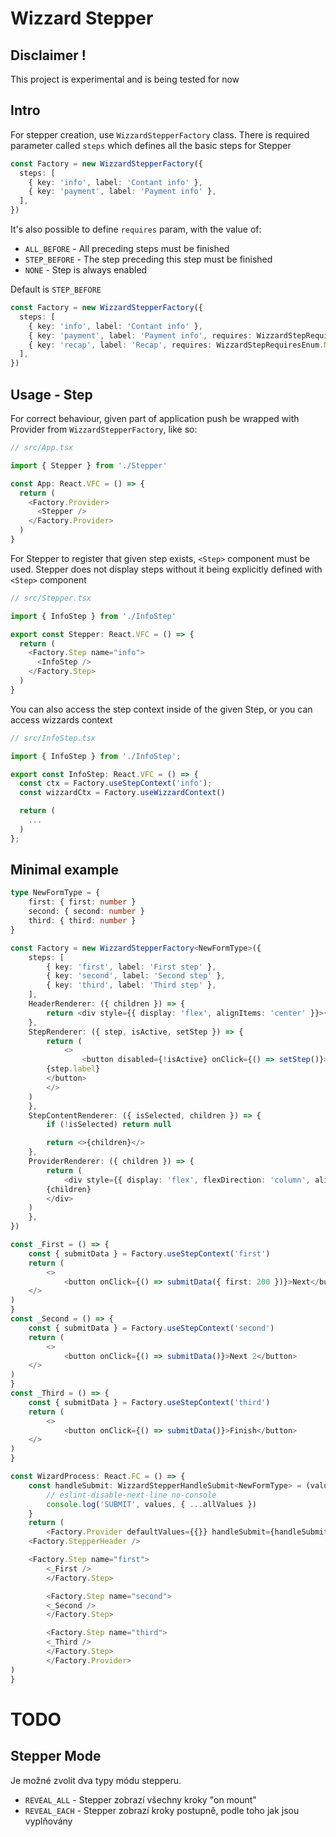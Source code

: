 # Wizzard Stepper

## Disclaimer !

This project is experimental and is being tested for now

## Intro

For stepper creation, use `WizzardStepperFactory` class. There is required parameter called `steps` which defines all the basic steps for Stepper

```ts
const Factory = new WizzardStepperFactory({
  steps: [
    { key: 'info', label: 'Contant info' },
    { key: 'payment', label: 'Payment info' },
  ],
})
```

It's also possible to define `requires` param, with the value of:

- `ALL_BEFORE` - All preceding steps must be finished
- `STEP_BEFORE` - The step preceding this step must be finished
- `NONE` - Step is always enabled

Default is `STEP_BEFORE`

```ts
const Factory = new WizzardStepperFactory({
  steps: [
    { key: 'info', label: 'Contant info' },
    { key: 'payment', label: 'Payment info', requires: WizzardStepRequiresEnum.ALL_BEFORE },
    { key: 'recap', label: 'Recap', requires: WizzardStepRequiresEnum.NONE },
  ],
})
```

## Usage - Step

For correct behaviour, given part of application push be wrapped with Provider from `WizzardStepperFactory`, like so:

```ts
// src/App.tsx

import { Stepper } from './Stepper'

const App: React.VFC = () => {
  return (
    <Factory.Provider>
      <Stepper />
    </Factory.Provider>
  )
}
```

For Stepper to register that given step exists, `<Step>` component must be used. Stepper does not display steps without it being explicitly defined with `<Step>` component

```ts
// src/Stepper.tsx

import { InfoStep } from './InfoStep'

export const Stepper: React.VFC = () => {
  return (
    <Factory.Step name="info">
      <InfoStep />
    </Factory.Step>
  )
}
```

You can also access the step context inside of the given Step, or you can access wizzards context

```ts
// src/InfoStep.tsx

import { InfoStep } from './InfoStep';

export const InfoStep: React.VFC = () => {
  const ctx = Factory.useStepContext('info');
  const wizzardCtx = Factory.useWizzardContext()

  return (
    ...
  )
};
```

## Minimal example

```ts
type NewFormType = {
    first: { first: number }
    second: { second: number }
    third: { third: number }
}

const Factory = new WizzardStepperFactory<NewFormType>({
    steps: [
        { key: 'first', label: 'First step' },
        { key: 'second', label: 'Second step' },
        { key: 'third', label: 'Third step' },
    ],
    HeaderRenderer: ({ children }) => {
        return <div style={{ display: 'flex', alignItems: 'center' }}>{children}</div>
    },
    StepRenderer: ({ step, isActive, setStep }) => {
        return (
            <>
                <button disabled={!isActive} onClick={() => setStep()}>
        {step.label}
        </button>
        </>
    )
    },
    StepContentRenderer: ({ isSelected, children }) => {
        if (!isSelected) return null

        return <>{children}</>
    },
    ProviderRenderer: ({ children }) => {
        return (
            <div style={{ display: 'flex', flexDirection: 'column', alignItems: 'center' }}>
        {children}
        </div>
    )
    },
})

const _First = () => {
    const { submitData } = Factory.useStepContext('first')
    return (
        <>
            <button onClick={() => submitData({ first: 200 })}>Next</button>
    </>
)
}
const _Second = () => {
    const { submitData } = Factory.useStepContext('second')
    return (
        <>
            <button onClick={() => submitData()}>Next 2</button>
    </>
)
}
const _Third = () => {
    const { submitData } = Factory.useStepContext('third')
    return (
        <>
            <button onClick={() => submitData()}>Finish</button>
    </>
)
}

const WizardProcess: React.FC = () => {
    const handleSubmit: WizzardStepperHandleSubmit<NewFormType> = (values, allValues) => {
        // eslint-disable-next-line no-console
        console.log('SUBMIT', values, { ...allValues })
    }
    return (
        <Factory.Provider defaultValues={{}} handleSubmit={handleSubmit}>
    <Factory.StepperHeader />

    <Factory.Step name="first">
        <_First />
        </Factory.Step>

        <Factory.Step name="second">
        <_Second />
        </Factory.Step>

        <Factory.Step name="third">
        <_Third />
        </Factory.Step>
        </Factory.Provider>
)
}
```

# TODO

## Stepper Mode

Je možné zvolit dva typy módu stepperu.

- `REVEAL_ALL` - Stepper zobrazí všechny kroky "on mount"
- `REVEAL_EACH` - Stepper zobrazí kroky postupně, podle toho jak jsou vyplňovány
